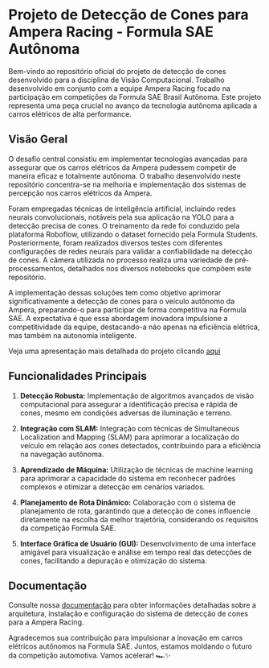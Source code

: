 # Projeto de Detecção de Cones para Ampera Racing - Formula SAE Autônoma

Bem-vindo ao repositório oficial do projeto de detecção de cones desenvolvido para a disciplina de Visão Computacional. Trabalho desenvolvido em conjunto com a equipe Ampera Racing focado na participação em competições da Formula SAE Brasil Autônoma. Este projeto representa uma peça crucial no avanço da tecnologia autônoma aplicada a carros elétricos de alta performance.

## Visão Geral

O desafio central consistiu em implementar tecnologias avançadas para assegurar que os carros elétricos da Ampera pudessem competir de maneira eficaz e totalmente autônoma. O trabalho desenvolvido neste repositório concentra-se na melhoria e implementação dos sistemas de percepção nos carros elétricos da Ampera.

Foram empregadas técnicas de inteligência artificial, incluindo redes neurais convolucionais, notáveis pela sua aplicação na YOLO para a detecção precisa de cones. O treinamento da rede foi conduzido pela plataforma Roboflow, utilizando o dataset fornecido pela Formula Students. Posteriormente, foram realizados diversos testes com diferentes configurações de redes neurais para validar a confiabilidade na detecção de cones. A câmera utilizada no processo realiza uma variedade de pré-processamentos, detalhados nos diversos notebooks que compõem este repositório.

A implementação dessas soluções tem como objetivo aprimorar significativamente a detecção de cones para o veículo autônomo da Ampera, preparando-o para participar de forma competitiva na Formula SAE. A expectativa é que essa abordagem inovadora impulsione a competitividade da equipe, destacando-a não apenas na eficiência elétrica, mas também na autonomia inteligente.

Veja uma apresentação mais detalhada do projeto clicando [aqui](https://www.youtube.com/watch?v=msBEfioY-L0)

## Funcionalidades Principais

1. **Detecção Robusta:** Implementação de algoritmos avançados de visão computacional para assegurar a identificação precisa e rápida de cones, mesmo em condições adversas de iluminação e terreno.

2. **Integração com SLAM:** Integração com técnicas de Simultaneous Localization and Mapping (SLAM) para aprimorar a localização do veículo em relação aos cones detectados, contribuindo para a eficiência na navegação autônoma.

3. **Aprendizado de Máquina:** Utilização de técnicas de machine learning para aprimorar a capacidade do sistema em reconhecer padrões complexos e otimizar a detecção em cenários variados.

4. **Planejamento de Rota Dinâmico:** Colaboração com o sistema de planejamento de rota, garantindo que a detecção de cones influencie diretamente na escolha da melhor trajetória, considerando os requisitos da competição Formula SAE.

5. **Interface Gráfica de Usuário (GUI):** Desenvolvimento de uma interface amigável para visualização e análise em tempo real das detecções de cones, facilitando a depuração e otimização do sistema.

## Documentação

Consulte nossa [documentação](docs/) para obter informações detalhadas sobre a arquitetura, instalação e configuração do sistema de detecção de cones para a Ampera Racing.

Agradecemos sua contribuição para impulsionar a inovação em carros elétricos autônomos na Formula SAE. Juntos, estamos moldando o futuro da competição automotiva. Vamos acelerar! 🏎️✨
